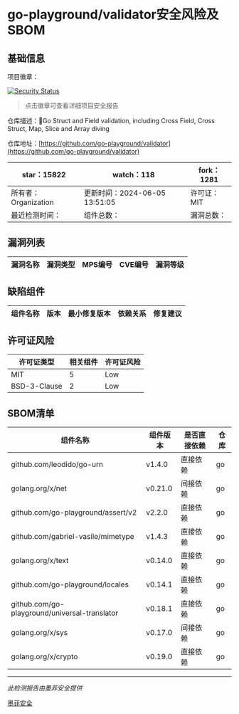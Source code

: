 # go-playground/validator安全风险及SBOM

## 基础信息

项目徽章：

[![Security Status](https://www.murphysec.com/platform3/v31/badge/1798419465628917760.svg)](https://www.murphysec.com/console/report/1694048915396390912/1798419465628917760)

> 点击徽章可查看详细项目安全报告

仓库描述：:100:Go Struct and Field validation, including Cross Field, Cross Struct, Map, Slice and Array diving

仓库地址：[https://github.com/go-playground/validator](https://github.com/go-playground/validator)

| star：15822 | watch：118 | fork：1281 |
| ----------- | -------------- | ------------ |
| 所有者：Organization | 更新时间：2024-06-05 13:51:05 | 许可证：MIT |
| 最近检测时间： | 组件总数： | 漏洞总数： |




## 漏洞列表

| 漏洞名称 | 漏洞类型 | MPS编号 | CVE编号 | 漏洞等级 |
| ------- | ------ | ------- | ------ | ----- |





## 缺陷组件

| 组件名称 | 版本 | 最小修复版本 | 依赖关系 | 修复建议 |
| -------- | ---- | ------------ | -------- | -------- |





## 许可证风险

| 许可证类型 | 相关组件 | 许可证风险 |
| ---------- | -------- | ---------- |
|MIT|5|Low|
|BSD-3-Clause|2|Low|




## SBOM清单

| 组件名称 | 组件版本 | 是否直接依赖 | 仓库 |
| -------- | -------- | ------------ | ---- |
|github.com/leodido/go-urn|v1.4.0|直接依赖|go|
|golang.org/x/net|v0.21.0|间接依赖|go|
|github.com/go-playground/assert/v2|v2.2.0|直接依赖|go|
|github.com/gabriel-vasile/mimetype|v1.4.3|直接依赖|go|
|golang.org/x/text|v0.14.0|直接依赖|go|
|github.com/go-playground/locales|v0.14.1|直接依赖|go|
|github.com/go-playground/universal-translator|v0.18.1|直接依赖|go|
|golang.org/x/sys|v0.17.0|间接依赖|go|
|golang.org/x/crypto|v0.19.0|直接依赖|go|


------

*此检测报告由墨菲安全提供*

[墨菲安全](www.murphysec.com)